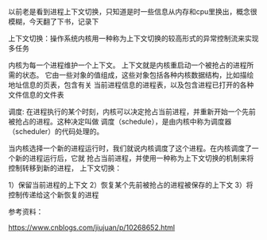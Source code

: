 以前老是看到进程上下文切换，只知道是时一些信息从内存和cpu里换出，概念很模糊，今天翻了下书，记录下

上下文切换：操作系统内核用一种称为上下文切换的较高形式的异常控制流来实现多任务

内核为每一个进程维护一个上下文。 上下文就是内核重启动一个被抢占的进程所需的状态。
它由一些对象的值组成，这些对象包括各种内核数据结构，比如描绘地址信息的页表，包含有关
当前进程信息的进程表，以及包含进程已打开的各种文件信息的文件表

调度:
在进程执行的某个时刻，内核可以决定抢占当前进程，并重新开始一个先前被抢占的进程。这种决定叫做
调度（schedule），是由内核中称为调度器（scheduler）的代码处理的。

当内核选择一个新的进程运行时，我们就说内核调度了这个进程。在内核调度了一个新的进程运行后，它就
抢占当前进程，并使用一种称为上下文切换的机制来将控制转移到新的进程，
上下文切换：

1）保留当前进程的上下文
2）恢复某个先前被抢占的进程被保存的上下文
3）将控制传递给这个新恢复的进程



参考资料：

https://www.cnblogs.com/jiujuan/p/10268652.html